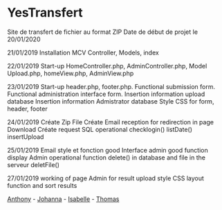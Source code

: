 # YesTransfert
Site de transfert de fichier au format ZIP
Date de début de projet le 20/01/2020

21/01/2019
Installation MCV Controller, Models, index

22/01/2019
Start-up HomeController.php, AdminController.php, Model Upload.php, homeView.php, AdminView.php

23/01/2019
Start-up header.php, footer.php.
Functional submission form. 
Functional administration interface form.
Insertion information upload database
Insertion information Admistrator database
Style CSS for form, header, footer

24/01/2019
Créate Zip File
Créate Email reception for redirection in page Download
Créate request SQL operational checklogin() listDate() insertUpload 

25/01/2019
Email style et fonction good
Interface admin good
function display Admin operational
function delete() in database and file in the serveur deletFile()

27/01/2019 
working of page Admin for result upload
style CSS
layout function and sort results





[Anthony](https://github.com/AnthonyM68) - [Johanna](https://github.com/johanna-Galli) - [Isabelle](https://github.com/Isabelle13) - [Thomas](https://github.com/Thomas-Loegel)
